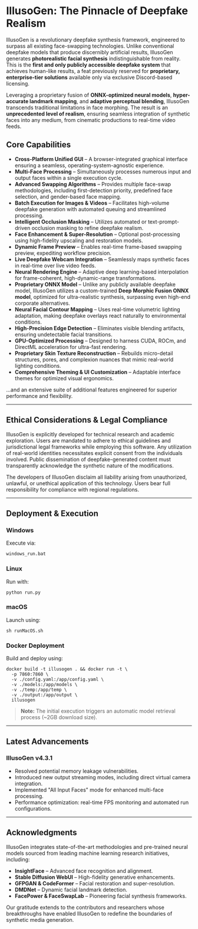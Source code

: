 # IllusoGen: The Pinnacle of Deepfake Realism

IllusoGen is a revolutionary deepfake synthesis framework, engineered to surpass all existing face-swapping technologies. Unlike conventional deepfake models that produce discernibly artificial results, IllusoGen generates **photorealistic facial synthesis** indistinguishable from reality. This is the **first and only publicly accessible deepfake system** that achieves human-like results, a feat previously reserved for **proprietary, enterprise-tier solutions** available only via exclusive Discord-based licensing.

Leveraging a proprietary fusion of **ONNX-optimized neural models**, **hyper-accurate landmark mapping**, and **adaptive perceptual blending**, IllusoGen transcends traditional limitations in face morphing. The result is an **unprecedented level of realism**, ensuring seamless integration of synthetic faces into any medium, from cinematic productions to real-time video feeds.

## Core Capabilities

- **Cross-Platform Unified GUI** – A browser-integrated graphical interface ensuring a seamless, operating-system-agnostic experience.
- **Multi-Face Processing** – Simultaneously processes numerous input and output faces within a single execution cycle.
- **Advanced Swapping Algorithms** – Provides multiple face-swap methodologies, including first-detection priority, predefined face selection, and gender-based face mapping.
- **Batch Execution for Images & Videos** – Facilitates high-volume deepfake generation with automated queuing and streamlined processing.
- **Intelligent Occlusion Masking** – Utilizes automated or text-prompt-driven occlusion masking to refine deepfake realism.
- **Face Enhancement & Super-Resolution** – Optional post-processing using high-fidelity upscaling and restoration models.
- **Dynamic Frame Preview** – Enables real-time frame-based swapping preview, expediting workflow precision.
- **Live Deepfake Webcam Integration** – Seamlessly maps synthetic faces in real-time over live video feeds.
- **Neural Rendering Engine** – Adaptive deep learning-based interpolation for frame-coherent, high-dynamic-range transformations.
- **Proprietary ONNX Model** – Unlike any publicly available deepfake model, IllusoGen utilizes a custom-trained **Deep Morphic Fusion ONNX model**, optimized for ultra-realistic synthesis, surpassing even high-end corporate alternatives.
- **Neural Facial Contour Mapping** – Uses real-time volumetric lighting adaptation, making deepfake overlays react naturally to environmental conditions.
- **High-Precision Edge Detection** – Eliminates visible blending artifacts, ensuring undetectable facial transitions.
- **GPU-Optimized Processing** – Designed to harness CUDA, ROCm, and DirectML acceleration for ultra-fast rendering.
- **Proprietary Skin Texture Reconstruction** – Rebuilds micro-detail structures, pores, and complexion nuances that mimic real-world lighting conditions.
- **Comprehensive Theming & UI Customization** – Adaptable interface themes for optimized visual ergonomics.

...and an extensive suite of additional features engineered for superior performance and flexibility.

---

## Ethical Considerations & Legal Compliance

IllusoGen is explicitly developed for technical research and academic exploration. Users are mandated to adhere to ethical guidelines and jurisdictional legal frameworks while employing this software. Any utilization of real-world identities necessitates explicit consent from the individuals involved. Public dissemination of deepfake-generated content must transparently acknowledge the synthetic nature of the modifications.

The developers of IllusoGen disclaim all liability arising from unauthorized, unlawful, or unethical application of this technology. Users bear full responsibility for compliance with regional regulations.

---

## Deployment & Execution

### Windows
Execute via: 
```shell
windows_run.bat
```

### Linux
Run with:
```shell
python run.py
```

### macOS
Launch using:
```shell
sh runMacOS.sh
```

### Docker Deployment
Build and deploy using:
```shell
docker build -t illusogen . && docker run -t \  
  -p 7860:7860 \  
  -v ./config.yaml:/app/config.yaml \  
  -v ./models:/app/models \  
  -v ./temp:/app/temp \  
  -v ./output:/app/output \  
  illusogen
```

> **Note:** The initial execution triggers an automatic model retrieval process (~2GB download size).

---

## Latest Advancements

### IllusoGen v4.3.1
- Resolved potential memory leakage vulnerabilities.
- Introduced new output streaming modes, including direct virtual camera integration.
- Implemented "All Input Faces" mode for enhanced multi-face processing.
- Performance optimization: real-time FPS monitoring and automated run configurations.

---

## Acknowledgments
IllusoGen integrates state-of-the-art methodologies and pre-trained neural models sourced from leading machine learning research initiatives, including:

- **InsightFace** – Advanced face recognition and alignment.
- **Stable Diffusion WebUI** – High-fidelity generative enhancements.
- **GFPGAN & CodeFormer** – Facial restoration and super-resolution.
- **DMDNet** – Dynamic facial landmark detection.
- **FacePower & FaceSwapLab** – Pioneering facial synthesis frameworks.

Our gratitude extends to the contributors and researchers whose breakthroughs have enabled IllusoGen to redefine the boundaries of synthetic media generation.

